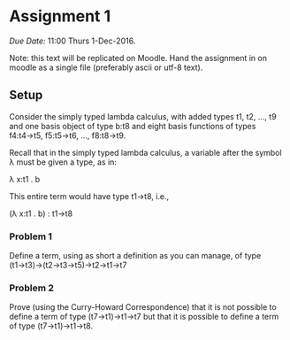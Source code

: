 # Assignment 1

*Due Date:* 11:00 Thurs 1-Dec-2016.

Note: this text will be replicated on Moodle.
Hand the assignment in on moodle as a single file (preferably ascii or utf-8 text).

## Setup

Consider the simply typed lambda calculus, with added types t1, t2, ..., t9 and one basis object of type b:t8 and eight basis functions of types f4:t4→t5, f5:t5→t6, ..., f8:t8→t9.

Recall that in the simply typed lambda calculus, a variable after the symbol λ must be given a type, as in:

   λ x:t1 . b
   
This entire term would have type t1→t8, i.e.,

   (λ x:t1 . b) : t1→t8

### Problem 1

Define a term, using as short a definition as you can manage, of type (t1→t3)→(t2→t3→t5)→t2→t1→t7

### Problem 2

Prove (using the Curry-Howard Correspondence) that it is not possible to define a term of type (t7→t1)→t1→t7 but that it is possible to define a term of type (t7→t1)→t1→t8.
